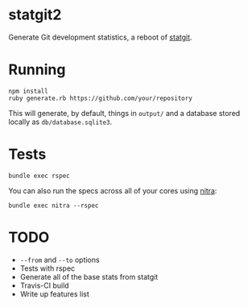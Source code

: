 statgit2
========

Generate Git development statistics, a reboot of [statgit](https://github.com/soundasleep/statgit).

# Running

```
npm install
ruby generate.rb https://github.com/your/repository
```

This will generate, by default, things in `output/` and a database stored locally as `db/database.sqlite3`.

# Tests

```
bundle exec rspec
```

You can also run the specs across all of your cores using [nitra](https://github.com/willbryant/nitra):

```
bundle exec nitra --rspec
```

# TODO

* `--from` and `--to` options
* Tests with rspec
* Generate all of the base stats from statgit
* Travis-CI build
* Write up features list

